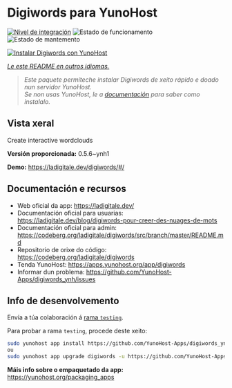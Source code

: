 <!--
NOTA: Este README foi creado automáticamente por <https://github.com/YunoHost/apps/tree/master/tools/readme_generator>
NON debe editarse manualmente.
-->

# Digiwords para YunoHost

[![Nivel de integración](https://dash.yunohost.org/integration/digiwords.svg)](https://dash.yunohost.org/appci/app/digiwords) ![Estado de funcionamento](https://ci-apps.yunohost.org/ci/badges/digiwords.status.svg) ![Estado de mantemento](https://ci-apps.yunohost.org/ci/badges/digiwords.maintain.svg)

[![Instalar Digiwords con YunoHost](https://install-app.yunohost.org/install-with-yunohost.svg)](https://install-app.yunohost.org/?app=digiwords)

*[Le este README en outros idiomas.](./ALL_README.md)*

> *Este paquete permíteche instalar Digiwords de xeito rápido e doado nun servidor YunoHost.*  
> *Se non usas YunoHost, le a [documentación](https://yunohost.org/install) para saber como instalalo.*

## Vista xeral

Create interactive wordclouds

**Versión proporcionada:** 0.5.6~ynh1

**Demo:** <https://ladigitale.dev/digiwords/#/>
## Documentación e recursos

- Web oficial da app: <https://ladigitale.dev/>
- Documentación oficial para usuarias: <https://ladigitale.dev/blog/digiwords-pour-creer-des-nuages-de-mots>
- Documentación oficial para admin: <https://codeberg.org/ladigitale/digiwords/src/branch/master/README.md>
- Repositorio de orixe do código: <https://codeberg.org/ladigitale/digiwords>
- Tenda YunoHost: <https://apps.yunohost.org/app/digiwords>
- Informar dun problema: <https://github.com/YunoHost-Apps/digiwords_ynh/issues>

## Info de desenvolvemento

Envía a túa colaboración á [rama `testing`](https://github.com/YunoHost-Apps/digiwords_ynh/tree/testing).

Para probar a rama `testing`, procede deste xeito:

```bash
sudo yunohost app install https://github.com/YunoHost-Apps/digiwords_ynh/tree/testing --debug
ou
sudo yunohost app upgrade digiwords -u https://github.com/YunoHost-Apps/digiwords_ynh/tree/testing --debug
```

**Máis info sobre o empaquetado da app:** <https://yunohost.org/packaging_apps>
